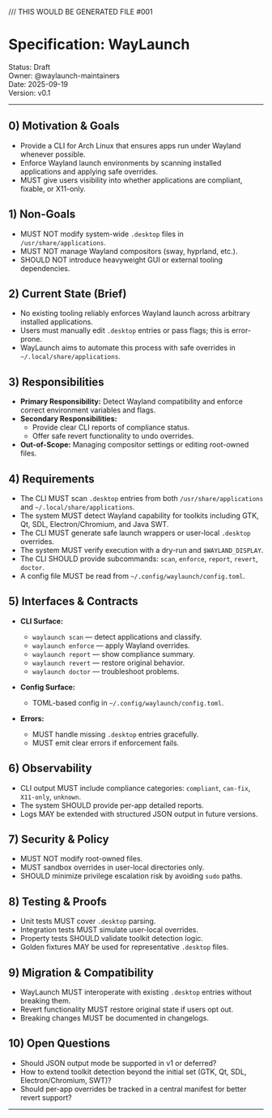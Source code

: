 /// THIS WOULD BE GENERATED FILE #001

# Specification: WayLaunch

Status: Draft  
Owner: @waylaunch-maintainers  
Date: 2025-09-19  
Version: v0.1  

---

## 0) Motivation & Goals

- Provide a CLI for Arch Linux that ensures apps run under Wayland whenever possible.  
- Enforce Wayland launch environments by scanning installed applications and applying safe overrides.  
- MUST give users visibility into whether applications are compliant, fixable, or X11-only.  

## 1) Non-Goals

- MUST NOT modify system-wide `.desktop` files in `/usr/share/applications`.  
- MUST NOT manage Wayland compositors (sway, hyprland, etc.).  
- SHOULD NOT introduce heavyweight GUI or external tooling dependencies.  

## 2) Current State (Brief)

- No existing tooling reliably enforces Wayland launch across arbitrary installed applications.  
- Users must manually edit `.desktop` entries or pass flags; this is error-prone.  
- WayLaunch aims to automate this process with safe overrides in `~/.local/share/applications`.  

## 3) Responsibilities

- **Primary Responsibility:** Detect Wayland compatibility and enforce correct environment variables and flags.  
- **Secondary Responsibilities:**  
  - Provide clear CLI reports of compliance status.  
  - Offer safe revert functionality to undo overrides.  
- **Out-of-Scope:** Managing compositor settings or editing root-owned files.  

## 4) Requirements

- The CLI MUST scan `.desktop` entries from both `/usr/share/applications` and `~/.local/share/applications`.  
- The system MUST detect Wayland capability for toolkits including GTK, Qt, SDL, Electron/Chromium, and Java SWT.  
- The CLI MUST generate safe launch wrappers or user-local `.desktop` overrides.  
- The system MUST verify execution with a dry-run and `$WAYLAND_DISPLAY`.  
- The CLI SHOULD provide subcommands: `scan`, `enforce`, `report`, `revert`, `doctor`.  
- A config file MUST be read from `~/.config/waylaunch/config.toml`.  

## 5) Interfaces & Contracts

- **CLI Surface:**  
  - `waylaunch scan` — detect applications and classify.  
  - `waylaunch enforce` — apply Wayland overrides.  
  - `waylaunch report` — show compliance summary.  
  - `waylaunch revert` — restore original behavior.  
  - `waylaunch doctor` — troubleshoot problems.  

- **Config Surface:**  
  - TOML-based config in `~/.config/waylaunch/config.toml`.  

- **Errors:**  
  - MUST handle missing `.desktop` entries gracefully.  
  - MUST emit clear errors if enforcement fails.  

## 6) Observability

- CLI output MUST include compliance categories: `compliant`, `can-fix`, `X11-only`, `unknown`.  
- The system SHOULD provide per-app detailed reports.  
- Logs MAY be extended with structured JSON output in future versions.  

## 7) Security & Policy

- MUST NOT modify root-owned files.  
- MUST sandbox overrides in user-local directories only.  
- SHOULD minimize privilege escalation risk by avoiding `sudo` paths.  

## 8) Testing & Proofs

- Unit tests MUST cover `.desktop` parsing.  
- Integration tests MUST simulate user-local overrides.  
- Property tests SHOULD validate toolkit detection logic.  
- Golden fixtures MAY be used for representative `.desktop` files.  

## 9) Migration & Compatibility

- WayLaunch MUST interoperate with existing `.desktop` entries without breaking them.  
- Revert functionality MUST restore original state if users opt out.  
- Breaking changes MUST be documented in changelogs.  

## 10) Open Questions

- Should JSON output mode be supported in v1 or deferred?  
- How to extend toolkit detection beyond the initial set (GTK, Qt, SDL, Electron/Chromium, SWT)?  
- Should per-app overrides be tracked in a central manifest for better revert support?  

---
